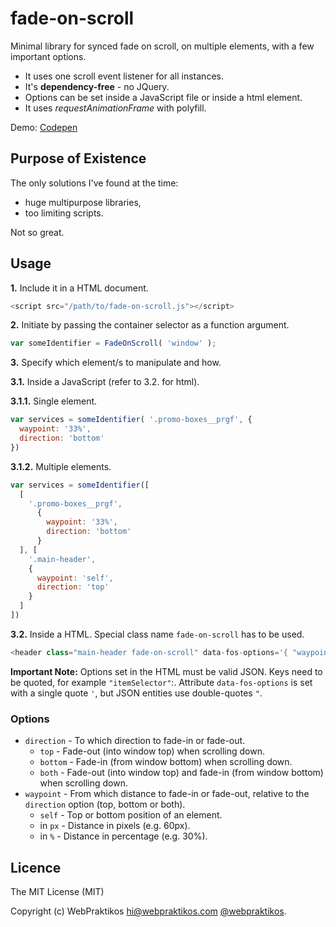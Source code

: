 # fade-on-scroll

Minimal library for synced fade on scroll, on multiple elements, with a few important options.

- It uses one scroll event listener for all instances.
- It's **dependency-free** - no JQuery.
- Options can be set inside a JavaScript file or inside a html element.
- It uses *requestAnimationFrame* with polyfill.

Demo: [Codepen](http://codepen.io/webpraktikos/pen/ZWZJBm)

## Purpose of Existence

The only solutions I've found at the time:

- huge multipurpose libraries,
- too limiting scripts.

Not so great.

## Usage

**1.** Include it in a HTML document.

```javascript
<script src="/path/to/fade-on-scroll.js"></script>
```

**2.** Initiate by passing the container selector as a function argument.

```javascript
var someIdentifier = FadeOnScroll( 'window' );
```

**3.** Specify which element/s to manipulate and how.

**3.1.** Inside a JavaScript (refer to 3.2. for html).

**3.1.1.** Single element.

```javascript
var services = someIdentifier( '.promo-boxes__prgf', {
  waypoint: '33%',
  direction: 'bottom'
})
```

**3.1.2.** Multiple elements.

```javascript
var services = someIdentifier([
  [
    '.promo-boxes__prgf',
      {
        waypoint: '33%',
        direction: 'bottom'
      }
  ], [
    '.main-header',
    {
      waypoint: 'self',
      direction: 'top'
    }
  ]
])
```

**3.2.** Inside a HTML. Special class name `fade-on-scroll` has to be used.

```javascript
<header class="main-header fade-on-scroll" data-fos-options='{ "waypoint": "self", "direction": "top" }'>
```

**Important Note:** Options set in the HTML must be valid JSON. Keys need to be quoted, for example `"itemSelector"`:. Attribute `data-fos-options` is set with a single quote `'`, but JSON entities use double-quotes `"`.

### Options

- `direction` - To which direction to fade-in or fade-out.
  + `top` - Fade-out (into window top) when scrolling down.
  + `bottom` - Fade-in (from window bottom) when scrolling down.
  + `both` - Fade-out (into window top) and fade-in (from window bottom) when scrolling down.
- `waypoint` - From which distance to fade-in or fade-out, relative to the `direction` option (top, bottom or both).
  + `self` - Top or bottom position of an element.
  + in `px` - Distance in pixels (e.g. 60px).
  + in `%` - Distance in percentage (e.g. 30%).

## Licence

The MIT License (MIT)

Copyright (c) WebPraktikos <hi@webpraktikos.com> [@webpraktikos](https://twitter.com/webpraktikos).
